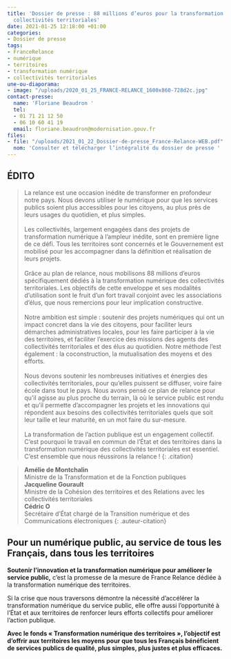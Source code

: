 ```yaml
---
title: 'Dossier de presse : 88 millions d’euros pour la transformation numérique des
  collectivités territoriales'
date: 2021-01-25 12:18:00 +01:00
categories:
- Dossier de presse
tags:
- FranceRelance
- numérique
- territoires
- transformation numérique
- collectivités territoriales
une-ou-diaporama:
- image: "/uploads/2020_01_25_FRANCE-RELANCE_1600x860-728d2c.jpg"
contact-presse:
  name: 'Floriane Beaudron '
  tel:
  - 01 71 21 12 50
  - 06 10 60 41 19
  email: floriane.beaudron@modernisation.gouv.fr
files:
- file: "/uploads/2021_01_22_Dossier-de-presse_France-Relance-WEB.pdf"
  nom: 'Consulter et télécharger l’intégralité du dossier de presse '
---
```


## ÉDITO

> La relance est une occasion inédite de transformer en profondeur notre pays. Nous devons utiliser le numérique pour que les services publics soient plus accessibles pour les citoyens, au plus près de leurs usages du quotidien, et plus simples.
> <br>
> <br>
> Les collectivités, largement engagées dans des projets de transformation numérique à l’ampleur inédite, sont en première ligne de ce défi. Tous les territoires sont concernés et le Gouvernement est mobilisé pour les accompagner dans la définition et réalisation de leurs projets.
> <br>
> <br>
> Grâce au plan de relance, nous mobilisons 88 millions d’euros spécifiquement dédiés à la transformation numérique des collectivités territoriales. Les objectifs de cette enveloppe et ses modalités d’utilisation sont le fruit d’un fort travail conjoint avec les associations d’élus, que nous remercions pour leur implication constructive.
> <br>
> <br>
> Notre ambition est simple : soutenir des projets numériques qui ont un impact concret dans la vie des citoyens, pour faciliter leurs démarches administratives locales, pour les faire participer à la vie des territoires, et faciliter l’exercice des missions des agents des collectivités territoriales et des élus au quotidien. Notre méthode l’est également : la coconstruction, la mutualisation des moyens et des efforts.
> <br>
> <br>
> Nous devons soutenir les nombreuses initiatives et énergies des collectivités territoriales, pour qu’elles puissent se diffuser, voire faire école dans tout le pays. Nous avons pensé ce plan de relance pour qu’il agisse au plus proche du terrain, là où le service public est rendu et qu’il permette d’accompagner les projets et les innovations qui répondent aux besoins des collectivités territoriales quels que soit leur taille et leur maturité, en un mot faire du sur-mesure.
> <br>
> <br>
> La transformation de l’action publique est un engagement collectif. C’est pourquoi le travail en commun de l’État et des territoires dans la transformation numérique des collectivités territoriales est essentiel. C’est ensemble que nous réussirons la relance !
{: .citation}


> **Amélie de Montchalin**
> <br> Ministre de la Transformation et de la Fonction publiques
> <br>
> **Jacqueline Gourault**
> <br> Ministre de la Cohésion des territoires et des Relations avec les collectivités territoriales
> <br>
> **Cédric O**
> <br> Secrétaire d’État chargé de la Transition numérique et des Communications électroniques
{: .auteur-citation}

## Pour un numérique public, au service de tous les Français, dans tous les territoires

**Soutenir l’innovation et la transformation numérique
pour améliorer le service public,** c’est la promesse
de la mesure de France Relance dédiée à la transformation numérique des territoires.

Si la crise que nous traversons démontre la nécessité
d’accélérer la transformation numérique du service
public, elle offre aussi l’opportunité à l’État et aux
territoires de renforcer leurs efforts collectifs pour
améliorer l’action publique.

**Avec le fonds « Transformation numérique des
territoires », l’objectif est d’offrir aux territoires les moyens pour que tous les Français bénéficient de
services publics de qualité, plus simples, plus justes
et plus efficaces.**
